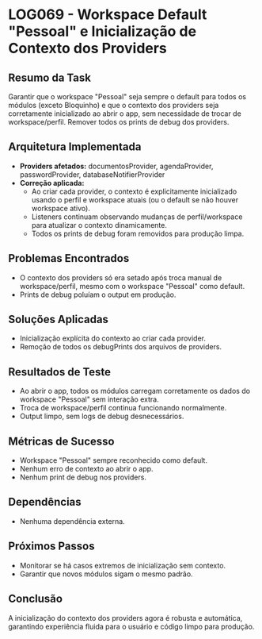# LOG069 - Workspace Default "Pessoal" e Inicialização de Contexto dos Providers

## Resumo da Task
Garantir que o workspace "Pessoal" seja sempre o default para todos os módulos (exceto Bloquinho) e que o contexto dos providers seja corretamente inicializado ao abrir o app, sem necessidade de trocar de workspace/perfil. Remover todos os prints de debug dos providers.

## Arquitetura Implementada
- **Providers afetados:** documentosProvider, agendaProvider, passwordProvider, databaseNotifierProvider
- **Correção aplicada:**
  - Ao criar cada provider, o contexto é explicitamente inicializado usando o perfil e workspace atuais (ou o default se não houver workspace ativo).
  - Listeners continuam observando mudanças de perfil/workspace para atualizar o contexto dinamicamente.
  - Todos os prints de debug foram removidos para produção limpa.

## Problemas Encontrados
- O contexto dos providers só era setado após troca manual de workspace/perfil, mesmo com o workspace "Pessoal" como default.
- Prints de debug poluíam o output em produção.

## Soluções Aplicadas
- Inicialização explícita do contexto ao criar cada provider.
- Remoção de todos os debugPrints dos arquivos de providers.

## Resultados de Teste
- Ao abrir o app, todos os módulos carregam corretamente os dados do workspace "Pessoal" sem interação extra.
- Troca de workspace/perfil continua funcionando normalmente.
- Output limpo, sem logs de debug desnecessários.

## Métricas de Sucesso
- Workspace "Pessoal" sempre reconhecido como default.
- Nenhum erro de contexto ao abrir o app.
- Nenhum print de debug nos providers.

## Dependências
- Nenhuma dependência externa.

## Próximos Passos
- Monitorar se há casos extremos de inicialização sem contexto.
- Garantir que novos módulos sigam o mesmo padrão.

## Conclusão
A inicialização do contexto dos providers agora é robusta e automática, garantindo experiência fluida para o usuário e código limpo para produção. 